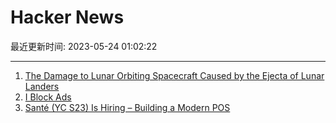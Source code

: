 # Hacker News

最近更新时间: 2023-05-24 01:02:22

--- 
1. [The Damage to Lunar Orbiting Spacecraft Caused by the Ejecta of Lunar Landers](https://arxiv.org/abs/2305.12234) 
2. [I Block Ads](https://coryd.dev/posts/2023/i-block-ads/) 
3. [Santé (YC S23) Is Hiring – Building a Modern POS](https://www.ycombinator.com/companies/sante/jobs/Beng31R-founding-engineer-full-stack) 
